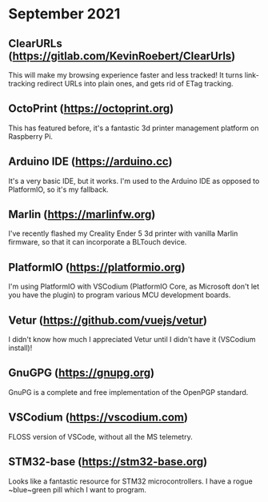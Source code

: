 # September 2021

## ClearURLs (https://gitlab.com/KevinRoebert/ClearUrls)

This will make my browsing experience faster and less tracked!  It turns link-tracking redirect URLs into plain ones, and gets rid of ETag tracking.

## OctoPrint (https://octoprint.org)

This has featured before, it's a fantastic 3d printer management platform on Raspberry Pi.

## Arduino IDE (https://arduino.cc)

It's a very basic IDE, but it works.  I'm used to the Arduino IDE as opposed to PlatformIO, so it's my fallback.

## Marlin (https://marlinfw.org)

I've recently flashed my Creality Ender 5 3d printer with vanilla Marlin firmware, so that it can incorporate a BLTouch device.

## PlatformIO (https://platformio.org)

I'm using PlatformIO with VSCodium (PlatformIO Core, as Microsoft don't let you have the plugin) to program various MCU development boards.

## Vetur (https://github.com/vuejs/vetur)

I didn't know how much I appreciated Vetur until I didn't have it (VSCodium install)!

## GnuGPG (https://gnupg.org)

GnuPG is a complete and free implementation of the OpenPGP standard.

## VSCodium (https://vscodium.com)

FLOSS version of VSCode, without all the MS telemetry.

## STM32-base (https://stm32-base.org)

Looks like a fantastic resource for STM32 microcontrollers.  I have a rogue ~blue~green pill which I want to program.
